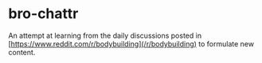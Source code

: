 # bro-chattr
An attempt at learning from the daily discussions posted in [https://www.reddit.com/r/bodybuilding](/r/bodybuilding) to formulate new content.
